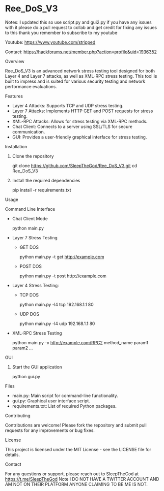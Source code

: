 # Ree_DoS_V3

Notes: I updated this so use script.py and gui2.py if you have any issues with it please do a pull request to collab and get credit for fixing any issues to this thank you remember to subscribe to my youtube

Youtube: https://www.youtube.com/stripped


Contact: https://hackforums.net/member.php?action=profile&uid=1936352

Overview

Ree_DoS_V3 is an advanced network stress testing tool designed for both Layer 4 and Layer 7 attacks, as well as XML-RPC stress testing. This tool is built to impress and is suited for various security testing and network performance evaluations.

Features

- Layer 4 Attacks: Supports TCP and UDP stress testing.
- Layer 7 Attacks: Implements HTTP GET and POST requests for stress testing.
- XML-RPC Attacks: Allows for stress testing via XML-RPC methods.
- Chat Client: Connects to a server using SSL/TLS for secure communication.
- GUI: Provides a user-friendly graphical interface for stress testing.

Installation

1. Clone the repository

   git clone https://github.com/SleepTheGod/Ree_DoS_V3.git
   cd Ree_DoS_V3

2. Install the required dependencies

   pip install -r requirements.txt

Usage

Command Line Interface

- Chat Client Mode

  python main.py

- Layer 7 Stress Testing

  - GET DOS

    python main.py -t get http://example.com

  - POST DOS

    python main.py -t post http://example.com

- Layer 4 Stress Testing:

  - TCP DOS

    python main.py -l4 tcp 192.168.1.1 80

  - UDP DOS

    python main.py -l4 udp 192.168.1.1 80

- XML-RPC Stress Testing

  python main.py -x http://example.com/RPC2 method_name param1 param2 ...

GUI

1. Start the GUI application

   python gui.py

Files

- main.py: Main script for command-line functionality.
- gui.py: Graphical user interface script.
- requirements.txt: List of required Python packages.

Contributing

Contributions are welcome! Please fork the repository and submit pull requests for any improvements or bug fixes.

License

This project is licensed under the MIT License - see the LICENSE file for details.

Contact

For any questions or support, please reach out to SleepTheGod at https://t.me/SleepTheGod Note I DO NOT HAVE A TWITTER ACCOUNT AND AM NOT ON THEIR PLATFORM ANYONE CLAIMING TO BE ME IS NOT.

